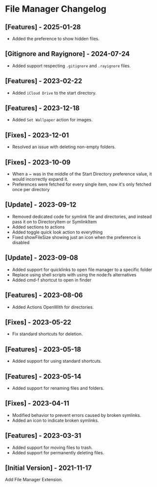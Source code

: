 # File Manager Changelog

## [Features] - 2025-01-28

- Added the preference to show hidden files.

## [Gitignore and Rayignore] - 2024-07-24

- Added support respecting `.gitignore` and `.rayignore` files.

## [Features] - 2023-02-22

- Added `iCloud Drive` to the start directory.

## [Features] - 2023-12-18

- Added `Set Wallpaper` action for images.

## [Fixes] - 2023-12-01

- Resolved an issue with deleting non-empty folders.

## [Fixes] - 2023-10-09

- When a ~ was in the middle of the Start Directory preference value, it would incorrectly expand it.
- Preferences were fetched for every single item, now it's only fetched once per directory

## [Update] - 2023-09-12

- Removed dedicated code for symlink file and directories, and instead pass it on to DirectoryItem or SymlinkItem
- Added sections to actions
- Added toggle quick look action to everything
- Fixed showFileSize showing just an icon when the preference is disabled

## [Update] - 2023-09-08

- Added support for quicklinks to open file manager to a specific folder
- Replace using shell scripts with using the node:fs alternatives
- Added cmd-f shortcut to open in finder

## [Features] - 2023-08-06

- Added Actions OpenWith for directories.

## [Fixes] - 2023-05-22

- Fix standard shortcuts for deletion.

## [Features] - 2023-05-18

- Added support for using standard shortcuts.

## [Features] - 2023-05-14

- Added support for renaming files and folders.

## [Fixes] - 2023-04-11

- Modified behavior to prevent errors caused by broken symlinks.
- Added an icon to indicate broken symlinks.

## [Features] - 2023-03-31

- Added support for moving files to trash.
- Added support for permanently deleting files.

## [Initial Version] - 2021-11-17

Add File Manager Extension.
